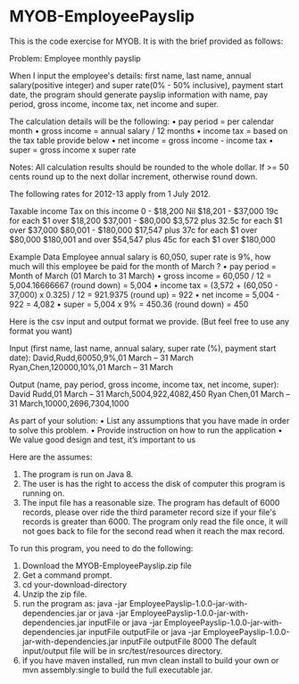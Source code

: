 # MYOB-EmployeePayslip

This is the code exercise for MYOB. It is with the brief provided as follows:

Problem: Employee monthly payslip

When I input the employee's details: first name, last name, annual salary(positive integer) and super rate(0% - 50% inclusive), payment start date, the program should generate payslip information with name, pay period,  gross income, income tax, net income and super.

The calculation details will be the following:
•       pay period = per calendar month
•       gross income = annual salary / 12 months
•       income tax = based on the tax table provide below
•       net income = gross income - income tax
•       super = gross income x super rate

Notes: All calculation results should be rounded to the whole dollar. If >= 50 cents round up to the next dollar increment, otherwise round down.

The following rates for 2012-13 apply from 1 July 2012.

Taxable income   Tax on this income
0 - $18,200     Nil
$18,201 - $37,000       19c for each $1 over $18,200
$37,001 - $80,000       $3,572 plus 32.5c for each $1 over $37,000
$80,001 - $180,000      $17,547 plus 37c for each $1 over $80,000
$180,001 and over       $54,547 plus 45c for each $1 over $180,000

Example Data
Employee annual salary is 60,050, super rate is 9%, how much will this employee be paid for the month of March ?
•       pay period = Month of March (01 March to 31 March)
•       gross income = 60,050 / 12 = 5,004.16666667 (round down) = 5,004
•       income tax = (3,572 + (60,050 - 37,000) x 0.325) / 12  = 921.9375 (round up) = 922
•       net income = 5,004 - 922 = 4,082
•       super = 5,004 x 9% = 450.36 (round down) = 450

Here is the csv input and output format we provide. (But feel free to use any format you want)

Input (first name, last name, annual salary, super rate (%), payment start date):
David,Rudd,60050,9%,01 March – 31 March
Ryan,Chen,120000,10%,01 March – 31 March

Output (name, pay period, gross income, income tax, net income, super):
David Rudd,01 March – 31 March,5004,922,4082,450
Ryan Chen,01 March – 31 March,10000,2696,7304,1000

As part of your solution:
•       List any assumptions that you have made in order to solve this problem.
•       Provide instruction on how to run the application
•       We value good design and test, it’s important to us

Here are the assumes:

1. The program is run on Java 8.
2. The user is has the right to access the disk of computer this program is running on.
3. The input file has a reasonable size. The program has default of 6000 records, please over ride the third parameter record size if your file's records is greater than 6000. The program only read the file once, it will not goes back to file for the second read when it reach the max record. 

To run this program, you need to do the following:
1. Download the MYOB-EmployeePayslip.zip file
2. Get a command prompt.
3. cd your-download-directory
4. Unzip the zip file.
5. run the program as:
   java -jar EmployeePayslip-1.0.0-jar-with-dependencies.jar
or
   java -jar EmployeePayslip-1.0.0-jar-with-dependencies.jar inputFile
or
   java -jar EmployeePayslip-1.0.0-jar-with-dependencies.jar inputFile outputFile
or
    java -jar EmployeePayslip-1.0.0-jar-with-dependencies.jar inputFile outputFile 8000
    The default input/output file will be in src/test/resources directory.
6. if you have maven installed, run mvn clean install to build your own or
    mvn assembly:single to build the full executable jar.